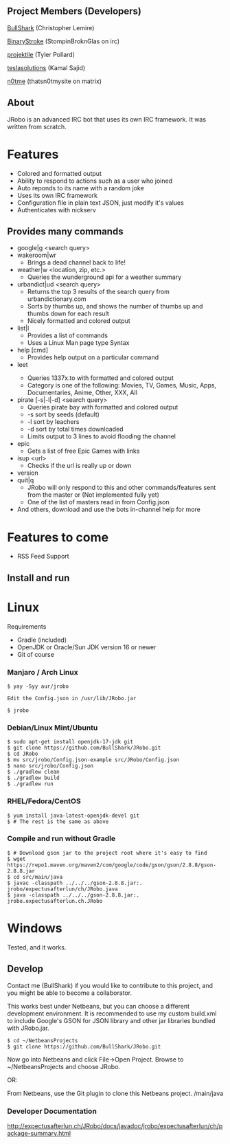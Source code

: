 ## Project Members (Developers)

[BullShark](https://github.com/BullShark "Core Developer") (Christopher Lemire)

[BinaryStroke](https://github.com/BinaryStroke "Developer") (StompinBroknGlas on irc)

[projektile](https://github.com/projektile "Developer") (Tyler Pollard)

[teslasolutions](https://github.com/teslasolution "Developer") (Kamal Sajid)

[n0tme](https://github.com/thatsn0tmysite) (thatsn0tmysite on matrix)

## About

JRobo is an advanced IRC bot that uses its own IRC framework. It was written from scratch.

# Features
 * Colored and formatted output
 * Ability to respond to actions such as a user who joined
 * Auto reponds to its name with a random joke
 * Uses its own IRC framework
 * Configuration file in plain text JSON, just modify it's values
 * Authenticates with nickserv
 
## Provides many commands
* google|g &lt;search query&gt;
* wakeroom|wr
  * Brings a dead channel back to life!
* weather|w &lt;location, zip, etc.&gt;
  * Queries the wunderground api for a weather summary
* urbandict|ud &lt;search query&gt;
  * Returns the top 3 results of the search query from urbandictionary.com
  * Sorts by thumbs up, and shows the number of thumbs up and thumbs down for each result
  * Nicely formatted and colored output
* list|l
  * Provides a list of commands
  * Uses a Linux Man page type Syntax
* help [cmd]
  * Provides help output on a particular command
* leet <Category> <search query>
  * Queries 1337x.to with formatted and colored output
  * Category is one of the following: Movies, TV, Games, Music, Apps, Documentaries, Anime, Other, XXX, All
* pirate [-s|-l|-d] &lt;search query&gt;
  * Queries pirate bay with formatted and colored output
  * -s sort by seeds (default)
  * -l sort by leachers
  * -d sort by total times downloaded
  * Limits output to 3 lines to avoid flooding the channel
* epic
  * Gets a list of free Epic Games with links
* isup &lt;url&gt;
  * Checks if the url is really up or down
* version
* quit|q
  * JRobo will only respond to this and other commands/features sent from the master or (Not implemented fully yet)
  * One of the list of masters read in from Config.json
* And others, download and use the bots in-channel help for more

# Features to come
* RSS Feed Support

## Install and run

# Linux

Requirements
 * Gradle (included)
 * OpenJDK or Oracle/Sun JDK version 16 or newer
 * Git of course

### Manjaro / Arch Linux
    $ yay -Syy aur/jrobo

    Edit the Config.json in /usr/lib/JRobo.jar

    $ jrobo

### Debian/Linux Mint/Ubuntu
    $ sudo apt-get install openjdk-17-jdk git
    $ git clone https://github.com/BullShark/JRobo.git
    $ cd JRobo
    $ mv src/jrobo/Config.json-example src/JRobo/Config.json
    $ nano src/jrobo/Config.json
    $ ./gradlew clean
    $ ./gradlew build
    $ ./gradlew run

### RHEL/Fedora/CentOS
    $ yum install java-latest-openjdk-devel git
    $ # The rest is the same as above

### Compile and run without Gradle
    $ # Download gson jar to the project root where it's easy to find
    $ wget https://repo1.maven.org/maven2/com/google/code/gson/gson/2.8.8/gson-2.8.8.jar
    $ cd src/main/java
    $ javac -classpath ../../../gson-2.8.8.jar:. jrobo/expectusafterlun/ch/JRobo.java
    $ java -classpath ../../../gson-2.8.8.jar:. jrobo.expectusafterlun.ch.JRobo

# Windows

Tested, and it works.

## Develop

Contact me (BullShark) if you would like to contribute to this project, and you might be able to become a collaborator.

This works best under Netbeans, but you can choose a different development environment. It is recommended to use my custom build.xml to include Google's GSON for JSON library and other jar libraries bundled with JRobo.jar.

    $ cd ~/NetbeansProjects
    $ git clone https://github.com/BullShark/JRobo.git
    
Now go into Netbeans and click File->Open Project. Browse to ~/NetbeansProjects and choose JRobo.

OR:

From Netbeans, use the Git plugin to clone this Netbeans project.
/main/java

### Developer Documentation

http://expectusafterlun.ch/JRobo/docs/javadoc/jrobo/expectusafterlun/ch/package-summary.html
